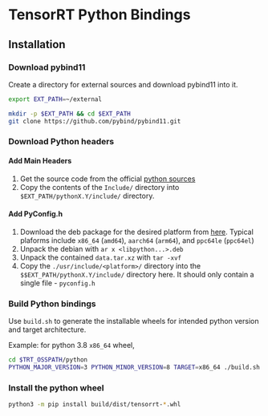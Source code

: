 # TensorRT Python Bindings

## Installation

### Download pybind11

Create a directory for external sources and download pybind11 into it.
```bash
export EXT_PATH=~/external

mkdir -p $EXT_PATH && cd $EXT_PATH
git clone https://github.com/pybind/pybind11.git
```

### Download Python headers

#### Add Main Headers

1. Get the source code from the official [python sources](https://www.python.org/downloads/source/)
2. Copy the contents of the `Include/` directory into `$EXT_PATH/pythonX.Y/include/` directory.

#### Add PyConfig.h

1. Download the deb package for the desired platform from [here](https://packages.debian.org/search?searchon=contents&keywords=pyconfig.h&mode=path&suite=unstable&arch=any).
    Typical plaforms include `x86_64` (`amd64`), `aarch64` (`arm64`), and `ppc64le` (`ppc64el`)
2. Unpack the debian with `ar x <libpython...>.deb`
3. Unpack the contained `data.tar.xz` with `tar -xvf`
4. Copy the `./usr/include/<platform>/` directory into the `$$EXT_PATH/pythonX.Y/include/` directory here.
    It should only contain a single file - `pyconfig.h`


### Build Python bindings

Use `build.sh` to generate the installable wheels for intended python version and target architecture.

Example: for python 3.8 `x86_64` wheel,
```bash
cd $TRT_OSSPATH/python
PYTHON_MAJOR_VERSION=3 PYTHON_MINOR_VERSION=8 TARGET=x86_64 ./build.sh
```

### Install the python wheel

```bash
python3 -m pip install build/dist/tensorrt-*.whl
```
